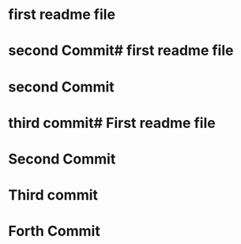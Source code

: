 # first readme file

# second Commit# first readme file

# second Commit

# third commit# First readme file

# Second Commit

# Third commit

# Forth Commit